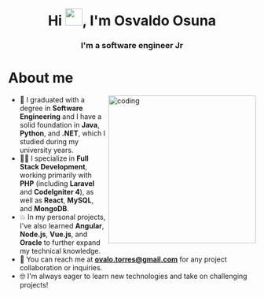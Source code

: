 <h1 align="center">Hi <img src="https://media.giphy.com/media/hvRJCLFzcasrR4ia7z/giphy.gif" width="35">, I'm Osvaldo Osuna</h1>
<h3 align="center">I'm a software engineer Jr</h3>

# About me

<img align="right" alt="coding" width="300" src="https://technostupid.com/frontend/images/95116-coder.gif">

- :school: I graduated with a degree in **Software Engineering** and I have a solid foundation in **Java**, **Python**, and **.NET**, which I studied during my university years.
- :technologist: I specialize in **Full Stack Development**, working primarily with **PHP** (including **Laravel** and **CodeIgniter 4**), as well as **React**, **MySQL**, and **MongoDB**.
- :boom: In my personal projects, I've also learned **Angular**, **Node.js**, **Vue.js**, and **Oracle** to further expand my technical knowledge.
- :email: You can reach me at **ovalo.torres@gmail.com** for any project collaboration or inquiries.
- :nerd_face: I'm always eager to learn new technologies and take on challenging projects!

<br>

